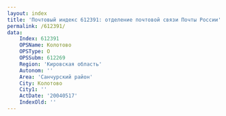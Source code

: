 ```yaml
---
layout: index
title: 'Почтовый индекс 612391: отделение почтовой связи Почты России'
permalink: /612391/
data:
    Index: 612391
    OPSName: Колотово
    OPSType: О
    OPSSubm: 612269
    Region: 'Кировская область'
    Autonom: ''
    Area: 'Санчурский район'
    City: Колотово
    City1: ''
    ActDate: '20040517'
    IndexOld: ''
---
```

